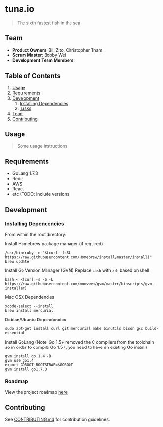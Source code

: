 # tuna.io

> The sixth fastest fish in the sea

## Team

  - __Product Owners__: Bill Zito, Christopher Tham
  - __Scrum Master__: Bobby Wei
  - __Development Team Members__: 

## Table of Contents

1. [Usage](#Usage)
1. [Requirements](#requirements)
1. [Development](#development)
    1. [Installing Dependencies](#installing-dependencies)
    1. [Tasks](#tasks)
1. [Team](#team)
1. [Contributing](#contributing)

## Usage

> Some usage instructions

## Requirements

- GoLang 1.7.3
- Redis
- AWS
- React
- etc (TODO: include versions)

## Development

### Installing Dependencies

From within the root directory:

Install Homebrew package manager (if required)
```
/usr/bin/ruby -e "$(curl -fsSL https://raw.githubusercontent.com/Homebrew/install/master/install)"
brew update
```

Install Go Version Manager (GVM)
Replace `bash` with `zsh` based on shell
```
bash < <(curl -s -S -L https://raw.githubusercontent.com/moovweb/gvm/master/binscripts/gvm-installer)
```

Mac OSX Dependencies
```
xcode-select --install
brew install mercurial
```

Debian/Ubuntu Dependencies
```
sudo apt-get install curl git mercurial make binutils bison gcc build-essential
```

Install GoLang (Note: Go 1.5+ removed the C compilers from the toolchain so in order to compile Go 1.5+, you need to have an existing Go install)
```
gvm install go.1.4 -B
gvm use go1.4
export GOROOT_BOOTSTRAP=$GOROOT
gvm install go1.7.3
```

### Roadmap

View the project roadmap [here](https://github.com/tuna-io/tuna-io/issues)


## Contributing

See [CONTRIBUTING.md](CONTRIBUTING.md) for contribution guidelines.
